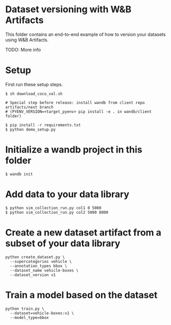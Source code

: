 # Dataset versioning with W&B Artifacts

This folder contains an end-to-end example of how to version your datasets using W&B Artifacts.

TODO: More info

# Setup

First run these setup steps.

```
$ sh download_coco_val.sh

# Special step before release: install wandb from client repo artifacts/next branch
# (PYENV_VERSION=<target_pyenv> pip install -e . in wandb/client folder)

$ pip install -r requirements.txt
$ python demo_setup.py
```

# Initialize a wandb project in this folder

```
$ wandb init
```

# Add data to your data library

```
$ python sim_collection_run.py col1 0 5000
$ python sim_collection_run.py col2 5000 8000
```

# Create a new dataset artifact from a subset of your data library

```
python create_dataset.py \
  --supercategories vehicle \
  --annotation_types bbox \
  --dataset_name vehicle-boxes \
  --dataset_version v1
```

# Train a model based on the dataset

```
python train.py \
  --dataset=vehicle-boxes:v1 \
  --model_type=bbox
```